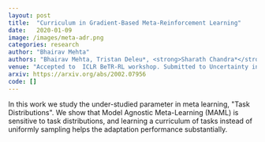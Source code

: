 ```yaml
---
layout: post
title:  "Curriculum in Gradient-Based Meta-Reinforcement Learning"
date:   2020-01-09
image: /images/meta-adr.png
categories: research
author: "Bhairav Mehta"
authors: "Bhairav Mehta, Tristan Deleu*, <strong>Sharath Chandra*</strong> Christopher Pal, Liam Paull "
venue: "Accepted to  ICLR BeTR-RL workshop. Submitted to Uncertainty in Artificial Intelligence (UAI)"
arxiv: https://arxiv.org/abs/2002.07956
code: []
---
```

In this work we study the under-studied parameter in meta learning, "Task Distributions". We show that Model Agnostic Meta-Learning (MAML) is sensitive to task distributions, and learning a curriculum of tasks instead of uniformly sampling helps the adaptation performance substantially.
